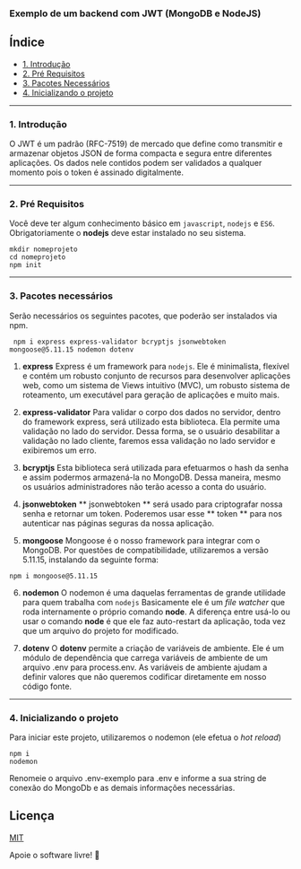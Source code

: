 
### Exemplo de um backend com JWT (MongoDB e NodeJS)

## Índice 
   * [1. Introdução](#1-introdução) 
   * [2. Pré Requisitos](#2-pré-requisitos) 
   * [3. Pacotes Necessários](#3-pacotes-necessários)
   * [4. Inicializando o projeto](#4-inicializando-o-projeto)
----


### 1. Introdução

O JWT é um padrão (RFC-7519) de mercado que define como transmitir e armazenar objetos JSON de forma compacta e segura entre diferentes aplicações. Os dados nele contidos podem ser validados a qualquer momento pois o token é assinado digitalmente.

----
### 2. Pré Requisitos
Você deve ter algum conhecimento básico em `javascript`, `nodejs` e `ES6`. 
Obrigatoriamente o **nodejs** deve estar instalado no seu sistema. 

```
mkdir nomeprojeto
cd nomeprojeto
npm init
```

----

### 3. Pacotes necessários

Serão necessários os seguintes pacotes, que poderão ser instalados via npm.
```
 npm i express express-validator bcryptjs jsonwebtoken mongoose@5.11.15 nodemon dotenv
```

1. **express**
Express é um framework para `nodejs`. Ele é minimalista, flexível e contém um robusto conjunto de recursos para desenvolver aplicações web, como um sistema de Views intuitivo (MVC), um robusto sistema de roteamento, um executável para geração de aplicações e muito mais.


2. **express-validator**
Para validar o corpo dos dados no servidor, dentro do framework express, será utilizado esta biblioteca.
Ela permite uma validação no lado do servidor. Dessa forma, se o usuário desabilitar a validação no lado cliente, faremos essa validação no lado servidor e exibiremos um erro.

3. **bcryptjs**
Esta biblioteca será utilizada para efetuarmos o hash da senha e assim podermos armazená-la no MongoDB. Dessa maneira, mesmo os usuários administradores não terão acesso a conta do usuário.

4. **jsonwebtoken**
** jsonwebtoken ** será usado para criptografar nossa senha e retornar um token. 
Poderemos usar esse ** token ** para nos autenticar nas páginas seguras da nossa aplicação.  

5. **mongoose**
Mongoose é o nosso framework para integrar com o MongoDB.
Por questões de compatibilidade, utilizaremos a versão 5.11.15, instalando da seguinte forma:
```
npm i mongoose@5.11.15
```

6. **nodemon**
O nodemon é uma daquelas ferramentas de grande utilidade para quem trabalha com `nodejs`
Basicamente ele é um _file watcher_ que roda internamente o próprio comando **node**. A diferença entre usá-lo ou usar o comando **node** é que ele faz auto-restart da aplicação, toda vez que um arquivo do projeto for modificado.

7. **dotenv**
O **dotenv** permite a criação de variáveis de ambiente. 
Ele é um módulo de dependência que carrega variáveis de ambiente de um arquivo .env para process.env.
As variáveis de ambiente ajudam a definir valores que não queremos codificar diretamente em nosso código fonte.
----

### 4. Inicializando o projeto

Para iniciar este projeto, utilizaremos o nodemon (ele efetua o _hot reload_)


```
npm i
nodemon

```

Renomeie o arquivo .env-exemplo para .env e informe a sua string de conexão do MongoDb e as demais informações necessárias.

## Licença
[MIT](https://choosealicense.com/licenses/mit/)

Apoie o software livre! 🐧